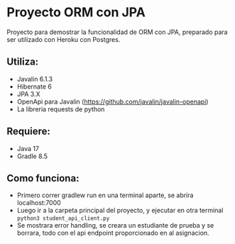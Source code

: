 # Proyecto ORM con JPA

Proyecto para demostrar la funcionalidad de ORM con JPA,
preparado para ser utilizado con Heroku con Postgres.

## Utiliza:

* Javalin 6.1.3
* Hibernate 6
* JPA 3.X
* OpenApi para Javalin (https://github.com/javalin/javalin-openapi)
* La libreria requests de python

## Requiere:

* Java 17
* Gradle 8.5

## Como funciona:

* Primero correr gradlew run en una terminal aparte, se abrira localhost:7000
* Luego ir a la carpeta principal del proyecto, y ejecutar en otra terminal ``python3 student_api_client.py``
* Se mostrara error handling, se creara un estudiante de prueba y se borrara, todo con el api endpoint proporcionado en al asignacion. 
